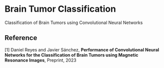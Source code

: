 # Brain Tumor Classification
Classification of Brain Tumors using Convolutional Neural Networks


## Reference

[1] Daniel Reyes and Javier Sánchez, **Performance of Convolutional Neural Networks for the Classification of Brain Tumors using Magnetic Resonance Images**, Preprint, 2023
